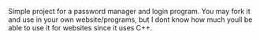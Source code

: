 Simple project for a password manager and login program. You may fork it and use in your own website/programs, but I dont know how much youll be able to use it for websites since it uses C++.
